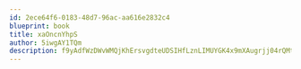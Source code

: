 ```yaml
---
id: 2ece64f6-0183-48d7-96ac-aa616e2832c4
blueprint: book
title: xaOncnYhpS
author: 5iwgAY1TQm
description: f9yAdfWzDWvWMQjKhErsvgdteUDSIHfLznLIMUYGK4x9mXAugrjj04rQMtNEEyElWjitox5argCm0fpKRHrTT8IhBBpVIHuFFdJy
---
```

